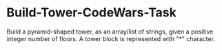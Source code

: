 # Build-Tower-CodeWars-Task

Build a pyramid-shaped tower, as an array/list of strings, given a positive integer number of floors. A tower block is represented with "*" character.
